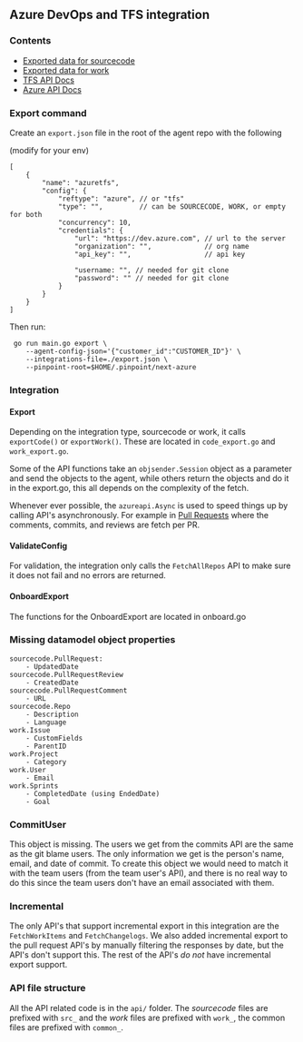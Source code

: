 ## Azure DevOps and TFS integration

### Contents

- [Exported data for sourcecode](./_docs/exported_data_code.md)
- [Exported data for work](./_docs/exported_data_work.md)
- [TFS API Docs](https://docs.microsoft.com/en-us/azure/devops/integrate/previous-apis/overview?view=azure-devops-2019)
- [Azure API Docs](https://docs.microsoft.com/en-us/rest/api/azure/devops/?view=azure-devops-rest-5.1)

### Export command

Create an `export.json` file in the root of the agent repo with the following

(modify for your env)
```
[
    {
        "name": "azuretfs",
        "config": {
            "reftype": "azure", // or "tfs"
            "type": "",         // can be SOURCECODE, WORK, or empty for both
            "concurrency": 10,
            "credentials": {
                "url": "https://dev.azure.com", // url to the server
                "organization": "",             // org name
                "api_key": "",                  // api key

                "username: "", // needed for git clone
                "password": "" // needed for git clone
            }
        }
    }
]
```
Then run:
```
 go run main.go export \
    --agent-config-json='{"customer_id":"CUSTOMER_ID"}' \ 
    --integrations-file=./export.json \
    --pinpoint-root=$HOME/.pinpoint/next-azure
```

### Integration

#### Export

Depending on the integration type, sourcecode or work, it calls `exportCode()` or `exportWork()`. These are located in `code_export.go` and `work_export.go`.

Some of the API functions take an `objsender.Session` object as a parameter and send the objects to the agent, while others return the objects and do it in the export.go, this all depends on the complexity of the fetch.

Whenever ever possible, the `azureapi.Async` is used to speed things up by calling API's asynchronously. For example in [Pull Requests](./api/src_pull_requests.go)  where the comments, commits, and reviews are fetch per PR. 

#### ValidateConfig

For validation, the integration only calls the `FetchAllRepos` API to make sure it does not fail and no errors are returned.

#### OnboardExport

The functions for the OnboardExport are located in onboard.go

### Missing datamodel object properties

```
sourcecode.PullRequest:
    - UpdatedDate
sourcecode.PullRequestReview
    - CreatedDate
sourcecode.PullRequestComment
    - URL
sourcecode.Repo
    - Description
    - Language
work.Issue
    - CustomFields
    - ParentID
work.Project
    - Category
work.User
    - Email
work.Sprints
    - CompletedDate (using EndedDate)
    - Goal
```

### CommitUser

This object is missing. The users we get from the commits API are the same as the git blame users. The only information we get is the person's name, email, and date of commit. To create this object we would need to match it with the team users (from the team user's API), and there is no real way to do this since the team users don't have an email associated with them.

### Incremental

The only API's that support incremental export in this integration are the `FetchWorkItems` and `FetchChangelogs`. We also added incremental export to the pull request API's by manually filtering the responses by date, but the API's don't
support this. The rest of the API's _do not_ have incremental export support.

### API file structure

All the API related code is in the `api/` folder. The _sourcecode_ files are prefixed with `src_` and the _work_ files are prefixed with `work_`, the common files are prefixed with `common_`.
